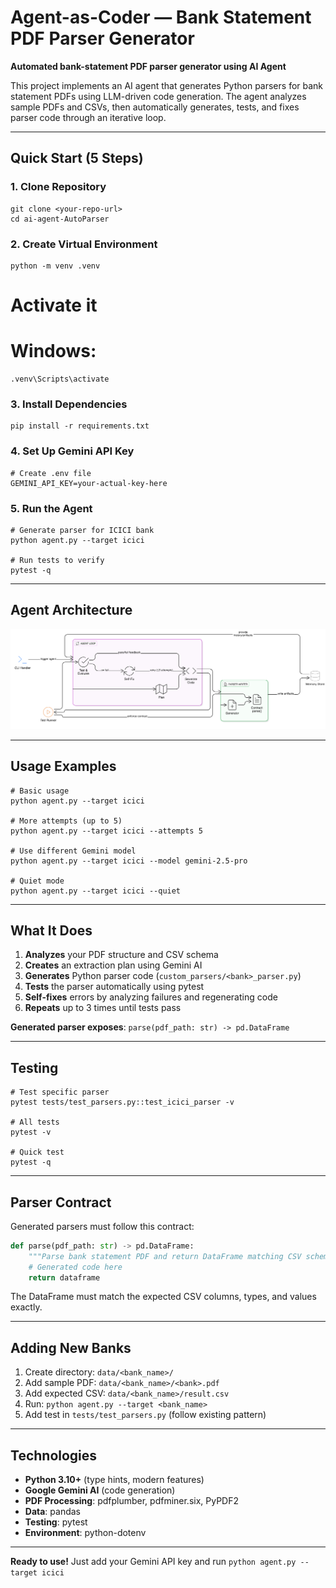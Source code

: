 ﻿# Agent-as-Coder — Bank Statement PDF Parser Generator

**Automated bank-statement PDF parser generator using AI Agent**

This project implements an AI agent that generates Python parsers for bank statement PDFs using LLM-driven code generation. The agent analyzes sample PDFs and CSVs, then automatically generates, tests, and fixes parser code through an iterative loop.

---

##  Quick Start (5 Steps)

### 1. Clone Repository
```
git clone <your-repo-url>
cd ai-agent-AutoParser
```

### 2. Create Virtual Environment
```
python -m venv .venv
```
# Activate it
# Windows:
```
.venv\Scripts\activate
```

### 3. Install Dependencies
```
pip install -r requirements.txt
```

### 4. Set Up Gemini API Key
```
# Create .env file
GEMINI_API_KEY=your-actual-key-here
```

### 5. Run the Agent
```
# Generate parser for ICICI bank
python agent.py --target icici

# Run tests to verify
pytest -q
```

---

##  Agent Architecture
![Agent architecture diagram](architecture.png)



---

##  Usage Examples

```
# Basic usage
python agent.py --target icici

# More attempts (up to 5)
python agent.py --target icici --attempts 5

# Use different Gemini model
python agent.py --target icici --model gemini-2.5-pro

# Quiet mode
python agent.py --target icici --quiet
```

---

##  What It Does

1. **Analyzes** your PDF structure and CSV schema
2. **Creates** an extraction plan using Gemini AI
3. **Generates** Python parser code (`custom_parsers/<bank>_parser.py`)
4. **Tests** the parser automatically using pytest
5. **Self-fixes** errors by analyzing failures and regenerating code
6. **Repeats** up to 3 times until tests pass

**Generated parser exposes**: `parse(pdf_path: str) -> pd.DataFrame`

---

##  Testing
```
# Test specific parser
pytest tests/test_parsers.py::test_icici_parser -v

# All tests
pytest -v

# Quick test
pytest -q
```

---

##  Parser Contract

Generated parsers must follow this contract:

```python
def parse(pdf_path: str) -> pd.DataFrame:
    """Parse bank statement PDF and return DataFrame matching CSV schema."""
    # Generated code here
    return dataframe
```

The DataFrame must match the expected CSV columns, types, and values exactly.

---

##  Adding New Banks

1. Create directory: `data/<bank_name>/`
2. Add sample PDF: `data/<bank_name>/<bank>.pdf`
3. Add expected CSV: `data/<bank_name>/result.csv`
4. Run: `python agent.py --target <bank_name>`
5. Add test in `tests/test_parsers.py` (follow existing pattern)

---

##  Technologies

- **Python 3.10+** (type hints, modern features)
- **Google Gemini AI** (code generation)
- **PDF Processing**: pdfplumber, pdfminer.six, PyPDF2
- **Data**: pandas
- **Testing**: pytest
- **Environment**: python-dotenv

---

**Ready to use!** Just add your Gemini API key and run `python agent.py --target icici` 
